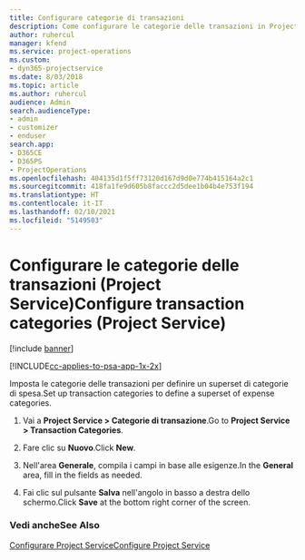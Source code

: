 ```yaml
---
title: Configurare categorie di transazioni
description: Come configurare le categorie delle transazioni in Project Service
author: ruhercul
manager: kfend
ms.service: project-operations
ms.custom:
- dyn365-projectservice
ms.date: 8/03/2018
ms.topic: article
ms.author: ruhercul
audience: Admin
search.audienceType:
- admin
- customizer
- enduser
search.app:
- D365CE
- D365PS
- ProjectOperations
ms.openlocfilehash: 404135d1f5ff73120d167d9d0e774b415164a2c1
ms.sourcegitcommit: 418fa1fe9d605b8faccc2d5dee1b04b4e753f194
ms.translationtype: HT
ms.contentlocale: it-IT
ms.lasthandoff: 02/10/2021
ms.locfileid: "5149503"
---
```

# <a name="configure-transaction-categories-project-service"></a><span data-ttu-id="df890-103">Configurare le categorie delle transazioni (Project Service)</span><span class="sxs-lookup"><span data-stu-id="df890-103">Configure transaction categories (Project Service)</span></span>

[!include [banner](../includes/psa-now-project-operations.md)]

[!INCLUDE[cc-applies-to-psa-app-1x-2x](../includes/cc-applies-to-psa-app-1x-2x.md)]

<span data-ttu-id="df890-104">Imposta le categorie delle transazioni per definire un superset di categorie di spesa.</span><span class="sxs-lookup"><span data-stu-id="df890-104">Set up transaction categories to define a superset of expense categories.</span></span>  
  
1.  <span data-ttu-id="df890-105">Vai a **Project Service > Categorie di transazione**.</span><span class="sxs-lookup"><span data-stu-id="df890-105">Go to **Project Service > Transaction Categories**.</span></span>  
  
2.  <span data-ttu-id="df890-106">Fare clic su **Nuovo**.</span><span class="sxs-lookup"><span data-stu-id="df890-106">Click **New**.</span></span>  
  
3.  <span data-ttu-id="df890-107">Nell'area **Generale**, compila i campi in base alle esigenze.</span><span class="sxs-lookup"><span data-stu-id="df890-107">In the **General** area, fill in the fields as needed.</span></span>  
  
4.  <span data-ttu-id="df890-108">Fai clic sul pulsante **Salva** nell'angolo in basso a destra dello schermo.</span><span class="sxs-lookup"><span data-stu-id="df890-108">Click **Save** at the bottom right corner of the screen.</span></span>  
  
### <a name="see-also"></a><span data-ttu-id="df890-109">Vedi anche</span><span class="sxs-lookup"><span data-stu-id="df890-109">See Also</span></span>  
 [<span data-ttu-id="df890-110">Configurare Project Service</span><span class="sxs-lookup"><span data-stu-id="df890-110">Configure Project Service</span></span>](../psa/configure.md)

